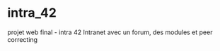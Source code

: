 intra_42
===========
projet web final - intra 42
Intranet avec un forum, des modules et peer correcting
